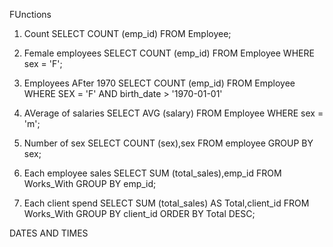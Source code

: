 FUnctions 
1. Count 
SELECT COUNT (emp_id)
FROM Employee;

2. Female employees 
SELECT COUNT (emp_id)
FROM Employee
WHERE sex = 'F';

3. Employees AFter 1970
SELECT COUNT (emp_id)
FROM Employee 
WHERE SEX = 'F' AND birth_date > '1970-01-01'

4. AVerage of salaries 
SELECT AVG (salary)
FROM Employee
WHERE sex = 'm';

5. Number of sex 
SELECT COUNT (sex),sex
FROM employee
GROUP BY sex;

6. Each employee sales 
SELECT SUM (total_sales),emp_id
FROM Works_With
GROUP BY emp_id;

7. Each client spend 
SELECT SUM (total_sales) AS Total,client_id
FROM Works_With
GROUP BY client_id
ORDER BY Total DESC;


DATES AND TIMES 
